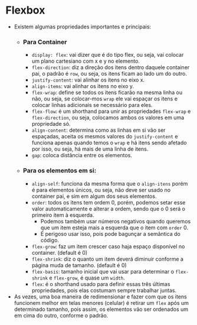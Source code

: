 # Flexbox
* Existem algumas propriedades importantes e principais:
  * ### Para Container
    * `display: flex`: vai dizer que é do tipo flex, ou seja, vai colocar um plano cartesiano com x e y no elemento.
    * `flex-direction`: diz a direção dos itens dentro daquele container pai, o padrão é `row`, ou seja, os itens ficam ao lado um do outro.
    * `justify-content`: vai alinhar os itens no eixo x.
    * `align-items`: vai alinhar os itens no eixo y.
    * `flex-wrap`: define se todos os itens ficarão na mesma linha ou não, ou seja, se colocar-mos `wrap` ele vai espaçar os itens e colocar linhas adicionais se necessário para eles.
    * `flex-flow`: é um shorthand para unir as propriedades `flex-wrap` e `flex-direction`, ou seja, colocamos ambos os valores em uma propriedade só.
    * `align-content`: determina como as linhas em si vão ser espaçadas, aceita os mesmos valores do `justify-content` e funciona apenas quando temos o `wrap` e há itens sendo afetado por isso, ou seja, há mais de uma linha de itens.
    * `gap`: coloca distância entre os elementos.
  * ### Para os elementos em si:
    * `align-self`: funciona da mesma forma que o `align-itens` porém é para elementos únicos, ou seja, não deve ser usado no container pai, e sim em algum dos seus elementos.
    * `order`: todos os itens tem ordem 0, porém, podemos setar esse valor automaticamente e alterar a ordem, sendo que o 0 será o primeiro item à esquerda.
      * Podemos também usar números negativos quando queremos que um item esteja mais a esquerda que o item com `order` 0.
      * É perigoso usar isso, pois pode bagunçar a semântica do código.
    * `flex-grow`: faz um item crescer caso haja espaço disponível no container. (default é 0)
    * `flex-shrink`: diz o quanto um item deverá diminuir conforme a página muda de tamanho. (default é 0)
    * `flex-basis`: tamanho inicial que vai usar para determinar o `flex-shrink` e `flex-grow`, é quase um `width`.
    * `flex`: é o shorthand usado para definir essas três últimas propriedades, pois elas costumam sempre trabalhar juntas.
* As vezes, uma boa maneira de redimensionar e fazer com que os itens funcionem melhor em telas menores (celular) é retirar um `flex` após um determinado tamanho, pois assim, os elementos vão ser ordenados um em cima do outro, conforme o padrão.